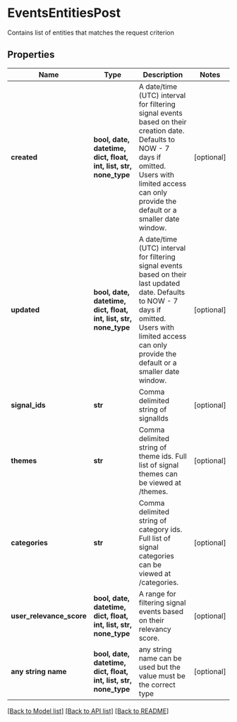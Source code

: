 # EventsEntitiesPost

Contains list of entities that matches the request criterion

## Properties
Name | Type | Description | Notes
------------ | ------------- | ------------- | -------------
**created** | **bool, date, datetime, dict, float, int, list, str, none_type** | A date/time (UTC) interval for filtering signal events based on their creation date. Defaults to NOW - 7 days if omitted. Users with limited access can only provide the default or a smaller date window. | [optional] 
**updated** | **bool, date, datetime, dict, float, int, list, str, none_type** | A date/time (UTC) interval for filtering signal events based on their last updated date. Defaults to NOW - 7 days if omitted. Users with limited access can only provide the default or a smaller date window. | [optional] 
**signal_ids** | **str** | Comma delimited string of signalIds | [optional] 
**themes** | **str** | Comma delimited string of theme ids. Full list of signal themes can be viewed at /themes. | [optional] 
**categories** | **str** | Comma delimited string of category ids. Full list of signal categories can be viewed at /categories. | [optional] 
**user_relevance_score** | **bool, date, datetime, dict, float, int, list, str, none_type** | A range for filtering signal events based on their relevancy score. | [optional] 
**any string name** | **bool, date, datetime, dict, float, int, list, str, none_type** | any string name can be used but the value must be the correct type | [optional]

[[Back to Model list]](../README.md#documentation-for-models) [[Back to API list]](../README.md#documentation-for-api-endpoints) [[Back to README]](../README.md)


